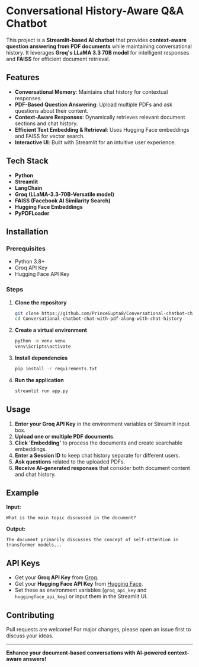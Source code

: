 # Conversational History-Aware Q&A Chatbot

This project is a **Streamlit-based AI chatbot** that provides **context-aware question answering from PDF documents** while maintaining conversational history. It leverages **Groq's LLaMA 3.3 70B model** for intelligent responses and **FAISS** for efficient document retrieval.

## Features

- **Conversational Memory**: Maintains chat history for contextual responses.
- **PDF-Based Question Answering**: Upload multiple PDFs and ask questions about their content.
- **Context-Aware Responses**: Dynamically retrieves relevant document sections and chat history.
- **Efficient Text Embedding & Retrieval**: Uses Hugging Face embeddings and FAISS for vector search.
- **Interactive UI**: Built with Streamlit for an intuitive user experience.

## Tech Stack

- **Python**
- **Streamlit**
- **LangChain**
- **Groq (LLaMA-3.3-70B-Versatile model)**
- **FAISS (Facebook AI Similarity Search)**
- **Hugging Face Embeddings**
- **PyPDFLoader**

## Installation

### Prerequisites

- Python 3.8+
- Groq API Key
- Hugging Face API Key

### Steps

1. **Clone the repository**
   ```bash
   git clone https://github.com/PrinceGupta8/Conversational-chatbot-chat-with-pdf-along-with-chat-history.git
   cd Conversational-chatbot-chat-with-pdf-along-with-chat-history
   ```
2. **Create a virtual environment** 
   ```bash
   python -m venv venv
   venv\Scripts\activate
   ```
3. **Install dependencies**
   ```bash
   pip install -r requirements.txt
   ```
4. **Run the application**
   ```bash
   streamlit run app.py
   ```

## Usage

1. **Enter your Groq API Key** in the environment variables or Streamlit input box.
2. **Upload one or multiple PDF documents**.
3. **Click 'Embedding'** to process the documents and create searchable embeddings.
4. **Enter a Session ID** to keep chat history separate for different users.
5. **Ask questions** related to the uploaded PDFs.
6. **Receive AI-generated responses** that consider both document content and chat history.

## Example

**Input:**

```
What is the main topic discussed in the document?
```

**Output:**

```
The document primarily discusses the concept of self-attention in transformer models...
```

## API Keys

- Get your **Groq API Key** from [Groq](https://groq.com/).
- Get your **Hugging Face API Key** from [Hugging Face](https://huggingface.co/).
- Set these as environment variables (`groq_api_key` and `huggingface_api_key`) or input them in the Streamlit UI.

## Contributing

Pull requests are welcome! For major changes, please open an issue first to discuss your ideas.

---

**Enhance your document-based conversations with AI-powered context-aware answers!**

